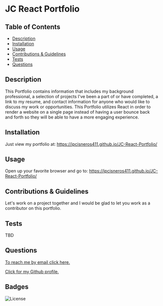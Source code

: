 # JC React Portfolio


  ## Table of Contents

  - [Description](#description)
  - [Installation](#installInstructions)
  - [Usage](#usageInfo)
  - [Contributions & Guidelines](#contributorGuidelines)
  - [Tests](#testInstructions)
  - [Questions](#questions)

  ## Description 

  This Portfolio contains information that includes my background professional, a selection of projects I've been a part of or have completed, a link to my resume, and contact information for anyone who would like to discuss my work or opportunities. This Portfolio utilizes React in order to render a website on a single page instead of having a user bounce back and forth so they will be able to have a more engaging experience. 


  ## Installation 

  Just view my portfolio at: https://jpcisneros411.github.io/JC-React-Portfolio/ 


  ## Usage 

  Open up your favorite browser and go to: https://jpcisneros411.github.io/JC-React-Portfolio/ 


  ## Contributions & Guidelines 

  Let's work on a project together and I would be glad to let you work as a contributor on this portfolio. 


  ## Tests 

  TBD 


  ## Questions 

  [To reach me by email click here.](mailto:github.com/jpcisneros411.com) 

  [Click for my Github profile.](https://github.com/github.com/jpcisneros411) 


  ## Badges 

  
  ![License](https://img.shields.io/badge/license-MIT-blue.svg) 

